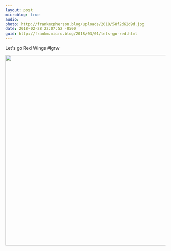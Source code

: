 ```yaml
---
layout: post
microblog: true
audio: 
photo: http://frankmcpherson.blog/uploads/2018/58f2d62d9d.jpg
date: 2018-02-28 22:07:52 -0500
guid: http://frankm.micro.blog/2018/03/01/lets-go-red.html
---
```

Let's go Red Wings #lgrw

<img src="http://frankmcpherson.blog/uploads/2018/58f2d62d9d.jpg" width="600" height="600" />
